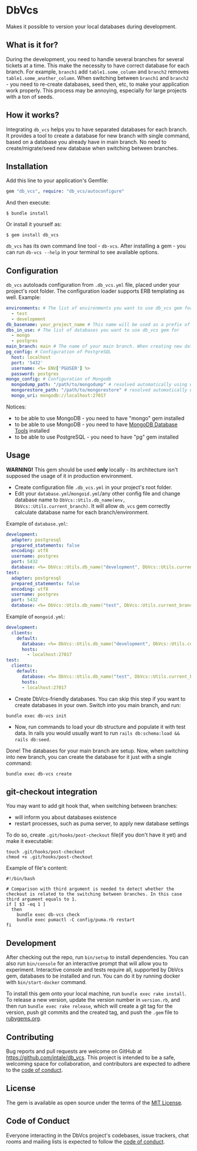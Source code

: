 # DbVcs

Makes it possible to version your local databases during development.

## What is it for?

During the development, you need to handle several branches for several tickets at a time. This make the necessity to have correct database for each branch. For example, `branch1` add `table1.some_column` and `branch2` removes `table1.some_another_column`. When switching between `branch1` and `branch2` - you need to re-create databases, seed then, etc, to make your application work properly. This process may be annoying, especially for large projects with a ton of seeds.

## How it works?

Integrating `db_vcs` helps you to have separated databases for each branch. It provides a tool to create a database for new branch with single command, based on a database you already have in main branch. No need to create/migrate/seed new database when switching between branches.

## Installation

Add this line to your application's Gemfile:

```ruby
gem "db_vcs", require: "db_vcs/autoconfigure"
```

And then execute:

    $ bundle install

Or install it yourself as:

    $ gem install db_vcs

`db_vcs` has its own command line tool - `db-vcs`. After installing a gem - you can run `db-vcs --help` in your terminal to see available options.

## Configuration

`db_vcs` autoloads configuration from `.db_vcs.yml` file, placed under your project's root folder. The configuration loader supports ERB templating as well. Example:

```yaml
environments: # The list of environments you want to use db_vcs gem for
  - test
  - development
db_basename: your_project_name # This name will be used as a prefix of all databases names, related to your project
dbs_in_use: # The list of databases you want to use db_vcs gem for
  - mongo
  - postgres
main_branch: main # The name of your main branch. When creating new database for new branch, this branch's database will be used as a source database
pg_config: # Configuration of PostgreSQL
  host: localhost
  port: '5432'
  username: <%= ENV['PGUSER'] %>
  password: postgres
mongo_config: # Configuration of Mongodb
  mongodump_path: "/path/to/mongodump" # resolved automatically using which util. Override it otherwise
  mongorestore_path: "/path/to/mongorestore" # resolved automatically using which util. Override it otherwise
  mongo_uri: mongodb://localhost:27017
```

Notices:

- to be able to use MongoDB - you need to have "mongo" gem installed
- to be able to use MongoDB - you need to have [MongoDB Database Tools](https://docs.mongodb.com/database-tools/) installed
- to be able to use PostgreSQL - you need to have "pg" gem installed 

## Usage

**WARNING!** This gem should be used **only** locally - its architecture isn't supposed the usage of it in production environment. 

- Create configuration file `.db_vcs.yml` in your project's root folder.
- Edit your `database.yml`/`mongoid.yml`/any other config file and change database name to `DbVcs::Utils.db_name(env, DbVcs::Utils.current_branch)`. It will allow `db_vcs` gem correctly calculate database name for each branch/environment. 

Example of `database.yml`:

```yaml
development:
  adapter: postgresql
  prepared_statements: false
  encoding: utf8
  username: postgres
  port: 5432
  database: <%= DbVcs::Utils.db_name("development", DbVcs::Utils.current_branch) %>
test:
  adapter: postgresql
  prepared_statements: false
  encoding: utf8
  username: postgres
  port: 5432
  database: <%= DbVcs::Utils.db_name("test", DbVcs::Utils.current_branch) %>
```

Example of `mongoid.yml`:

```yaml
development:
  clients:
    default:
      database: <%= DbVcs::Utils.db_name("development", DbVcs::Utils.current_branch) %>
      hosts:
        - localhost:27017      
test:
  clients:
    default:
      database: <%= DbVcs::Utils.db_name("test", DbVcs::Utils.current_branch) %>
      hosts:
      - localhost:27017      
```

- Create DbVcs-friendly databases. You can skip this step if you want to create databases in your own. Switch into you main branch, and run:

```shell
bundle exec db-vcs init
```

- Now, run commands to load your db structure and populate it with test data. In rails you would usually want to run `rails db:schema:load && rails db:seed`.

Done! The databases for your main branch are setup. Now, when switching into new branch, you can create the database for it just with a single command:

```
bundle exec db-vcs create
```

## git-checkout integration

You may want to add git hook that, when switching between branches: 

- will inform you about databases existence
- restart processes, such as puma server, to apply new database settings

To do so, create `.git/hooks/post-checkout` file(if you don't have it yet) and make it executable:

```shell
touch .git/hooks/post-checkout
chmod +x .git/hooks/post-checkout
```

Example of file's content:

```shell
#!/bin/bash

# Comparison with third argument is needed to detect whether the checkout is related to the switching between branches. In this case third argument equals to 1.
if [ $3 -eq 1 ]
  then
    bundle exec db-vcs check
    bundle exec pumactl -C config/puma.rb restart
fi
```

## Development

After checking out the repo, run `bin/setup` to install dependencies. You can also run `bin/console` for an interactive prompt that will allow you to experiment. Interactive console and tests require all, supported by DbVcs gem, databases to be installed and run. You can do it by running docker with `bin/start-docker` command.

To install this gem onto your local machine, run `bundle exec rake install`. To release a new version, update the version number in `version.rb`, and then run `bundle exec rake release`, which will create a git tag for the version, push git commits and the created tag, and push the `.gem` file to [rubygems.org](https://rubygems.org).

## Contributing

Bug reports and pull requests are welcome on GitHub at https://github.com/intale/db_vcs. This project is intended to be a safe, welcoming space for collaboration, and contributors are expected to adhere to the [code of conduct](https://github.com/intale/db_vcs/blob/master/CODE_OF_CONDUCT.md).

## License

The gem is available as open source under the terms of the [MIT License](https://opensource.org/licenses/MIT).

## Code of Conduct

Everyone interacting in the DbVcs project's codebases, issue trackers, chat rooms and mailing lists is expected to follow the [code of conduct](https://github.com/intale/db_vcs/blob/master/CODE_OF_CONDUCT.md).
